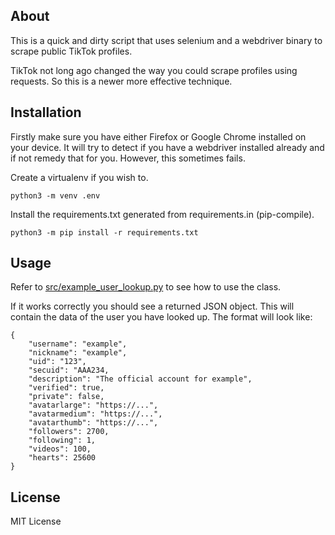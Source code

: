 About
---
This is a quick and dirty script that uses selenium and a webdriver binary to scrape public TikTok profiles.

TikTok not long ago changed the way you could scrape profiles using requests. So this is a newer more effective technique.

Installation
---
Firstly make sure you have either Firefox or Google Chrome installed on your device. It will try to detect if you have a webdriver installed already and if not remedy that for you. However, this sometimes fails.

Create a virtualenv if you wish to.
```
python3 -m venv .env
```

Install the requirements.txt generated from requirements.in (pip-compile).
```
python3 -m pip install -r requirements.txt
```

Usage
---
Refer to [src/example_user_lookup.py](src/example_user_lookup.py) to see how to use the class.

If it works correctly you should see a returned JSON object. This will contain the data of the user you have looked up. The format will look like:

```
{
    "username": "example", 
    "nickname": "example", 
    "uid": "123", 
    "secuid": "AAA234, 
    "description": "The official account for example", 
    "verified": true, 
    "private": false, 
    "avatarlarge": "https://...", 
    "avatarmedium": "https://...", 
    "avatarthumb": "https://...", 
    "followers": 2700, 
    "following": 1, 
    "videos": 100, 
    "hearts": 25600
}
```

License
---
MIT License